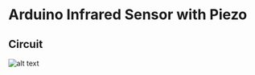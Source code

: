 # Arduino Infrared Sensor with Piezo

## Circuit

![alt text](https://www.directupload.net/file/d/6266/uncty8cu_png.htm][IMG]https://s20.directupload.net/images/210805/temp/uncty8cu.png)

